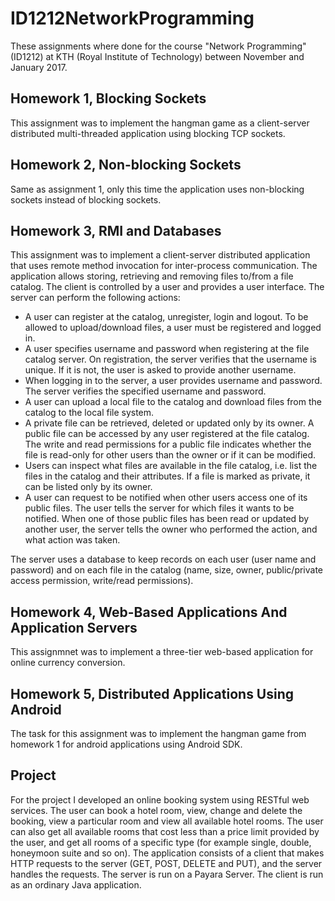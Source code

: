 # ID1212NetworkProgramming

These assignments where done for the course "Network Programming" (ID1212) at KTH (Royal Institute of Technology) between November and January 2017. 

## Homework 1, Blocking Sockets

This assignment was to implement the hangman game as a client-server distributed multi-threaded application using blocking TCP sockets.

## Homework 2, Non-blocking Sockets

Same as assignment 1, only this time the application uses non-blocking sockets instead of blocking sockets. 

## Homework 3, RMI and Databases

This assignment was to implement a client-server distributed application that uses remote method invocation for inter-process communication. The application 
allows storing, retrieving and removing files to/from a file catalog. The client is controlled by a user and provides a user interface. The server can perform the following actions:

- A user can register at the catalog, unregister, login and logout. To be allowed to upload/download files, a user must be registered and logged in.
- A user specifies username and password when registering at the file catalog server. On registration, the server verifies that the username is unique. 
If it is not, the user is asked to provide another username.
- When logging in to the server, a user provides username and password. The server verifies the specified username and password.
- A user can upload a local file to the catalog and download files from the catalog to the local file system. 
- A private file can be retrieved, deleted or updated only by its owner. A public file can be accessed by any user registered at the file catalog. 
The write and read permissions for a public file indicates whether the file is read-only for other users than the owner or if it can be modified.
- Users can inspect what files are available in the file catalog, i.e. list the files in the catalog and their attributes. If a file is marked as private, it can be listed only by its owner.
- A user can request to be notified when other users access one of its public files. The user tells the server for which files it wants to be notified. When one of those
public files has been read or updated by another user, the server tells the owner who performed the action, and what action was taken.

The server uses a database to keep records on each user (user name and password) and on each file in the catalog (name, size, owner, public/private access permission, write/read permissions).

## Homework 4, Web-Based Applications And Application Servers

This assignmnet was to implement a three-tier web-based application for online currency conversion. 

## Homework 5, Distributed Applications Using Android

The task for this assignment was to implement the hangman game from homework 1 for android applications using Android SDK. 

## Project

For the project I developed an online booking system using RESTful web services. The user can book a hotel room, view, change and delete the booking, view a particular room and view all
available hotel rooms. The user can also get all available rooms that cost less than a price limit provided by the user, and get all rooms of a specific type (for example single, double, 
honeymoon suite and so on). The application consists of a client that makes HTTP requests to the server (GET, POST, DELETE and PUT), and the server handles the requests. The server is run 
on a Payara Server. The client is run as an ordinary Java application. 
